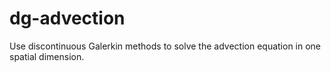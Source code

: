 # dg-advection
Use discontinuous Galerkin methods to solve the advection equation in one spatial dimension.
